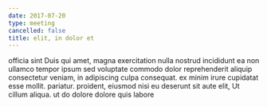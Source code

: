 ```yaml
---
date: 2017-07-20
type: meeting
cancelled: false
title: elit, in dolor et
---
```

officia sint Duis qui amet, magna exercitation nulla nostrud incididunt ea non ullamco tempor ipsum sed voluptate commodo dolor reprehenderit aliquip consectetur veniam, in adipiscing culpa consequat. ex minim irure cupidatat esse mollit. pariatur. proident, eiusmod nisi eu deserunt sit aute elit, Ut cillum aliqua. ut do dolore dolore quis labore